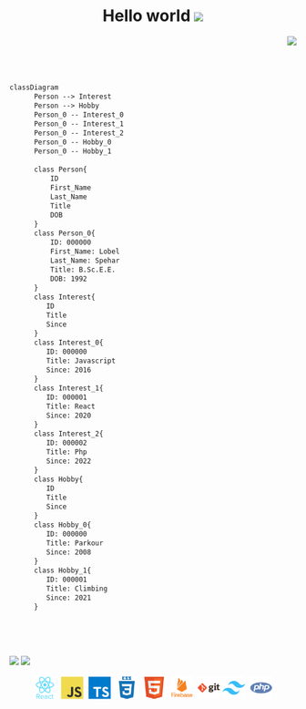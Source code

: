 <h1 align="center">
  Hello world
  <picture>
    <img src="https://media.giphy.com/media/hvRJCLFzcasrR4ia7z/giphy.gif" width="30px"/>
  </picture>
</h1>



<div align="right">
  <picture>
    <img src="https://komarev.com/ghpvc/?username=lobelspehar&color=blue" width="auto"/>
  </picture>
</div>

</br></br>

```mermaid
classDiagram 
      Person --> Interest
      Person --> Hobby
      Person_0 -- Interest_0
      Person_0 -- Interest_1
      Person_0 -- Interest_2
      Person_0 -- Hobby_0
      Person_0 -- Hobby_1
      
      class Person{
          ID
          First_Name
          Last_Name
          Title
          DOB
      }
      class Person_0{
          ID: 000000
          First_Name: Lobel
          Last_Name: Spehar
          Title: B.Sc.E.E.
          DOB: 1992
      }
      class Interest{
         ID
         Title
         Since
      }
      class Interest_0{
         ID: 000000
         Title: Javascript
         Since: 2016
      }
      class Interest_1{
         ID: 000001
         Title: React
         Since: 2020
      }
      class Interest_2{
         ID: 000002
         Title: Php
         Since: 2022
      }
      class Hobby{
         ID
         Title
         Since
      }
      class Hobby_0{
         ID: 000000
         Title: Parkour
         Since: 2008
      }
      class Hobby_1{
         ID: 000001
         Title: Climbing
         Since: 2021
      } 
```

</br></br></br>

<div>
 <picture>
  <img src="https://github-readme-stats.vercel.app/api/top-langs/?username=lobelspehar&layout=compact&theme=github_dark&hide_border=true" width="500"/>
 </picture>
 <picture>
  <img src="https://streak-stats.demolab.com?user=lobelspehar&theme=onedark_duo&hide_border=true&date_format=j%2Fn%5B%2FY%5D" width="500"/>
 </picture>
</div>

</br>

<div align="center">
  <picture>
    <img src="https://github.com/devicons/devicon/blob/master/icons/react/react-original-wordmark.svg" title="React" alt="React" width="40" height="40"/>&nbsp;
  </picture>
  <picture>
    <img src="https://github.com/devicons/devicon/blob/master/icons/javascript/javascript-original.svg" title="JavaScript" alt="JavaScript" width="40"          height="40"/>&nbsp;
  </picture>
  <picture>
    <img src="https://github.com/devicons/devicon/blob/master/icons/typescript/typescript-plain.svg" title="Typescript" alt="Typescript" width="40" height="40"/>&nbsp;
  </picture>
  <picture>
    <img src="https://github.com/devicons/devicon/blob/master/icons/css3/css3-plain-wordmark.svg"  title="CSS3" alt="CSS" width="40" height="40"/>&nbsp;
  </picture>
  <picture>
    <img src="https://github.com/devicons/devicon/blob/master/icons/html5/html5-original.svg" title="HTML5" alt="HTML" width="40" height="40"/>&nbsp;
  </picture>
  <picture>
    <img src="https://github.com/devicons/devicon/blob/master/icons/firebase/firebase-plain-wordmark.svg" title="Firebase" alt="Firebase" width="40" height="40"/>&nbsp;
  </picture>
  <picture>
    <img src="https://github.com/devicons/devicon/blob/master/icons/git/git-original-wordmark.svg" title="Git" alt="Git" width="40" height="40"/>
  </picture>
  <picture>
    <img src="https://github.com/devicons/devicon/blob/master/icons/tailwindcss/tailwindcss-plain.svg" title="Tailwind" alt="Tailwind" width="40" height="40"/>&nbsp;
  </picture>
  <picture>
    <img src="https://github.com/devicons/devicon/blob/master/icons/php/php-plain.svg" title="Php" alt="Php" width="40" height="40"/>
  </picture>
</div>
